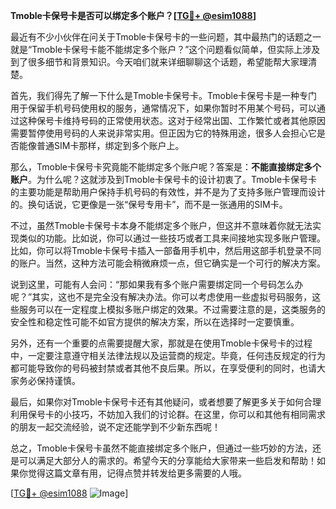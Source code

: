**Tmoble卡保号卡是否可以绑定多个账户？[[TG💪+ @esim1088](https://t.me/s/esim1088)]**

最近有不少小伙伴在问关于Tmoble卡保号卡的一些问题，其中最热门的话题之一就是“Tmoble卡保号卡能不能绑定多个账户？”这个问题看似简单，但实际上涉及到了很多细节和背景知识。今天咱们就来详细聊聊这个话题，希望能帮大家理清楚。

首先，我们得先了解一下什么是Tmoble卡保号卡。Tmoble卡保号卡是一种专门用于保留手机号码使用权的服务，通常情况下，如果你暂时不用某个号码，可以通过这种保号卡维持号码的正常使用状态。这对于经常出国、工作繁忙或者其他原因需要暂停使用号码的人来说非常实用。但正因为它的特殊用途，很多人会担心它是否能像普通SIM卡那样，绑定到多个账户上。

那么，Tmoble卡保号卡究竟能不能绑定多个账户呢？答案是：**不能直接绑定多个账户**。为什么呢？这就涉及到Tmoble卡保号卡的设计初衷了。Tmoble卡保号卡的主要功能是帮助用户保持手机号码的有效性，并不是为了支持多账户管理而设计的。换句话说，它更像是一张“保号专用卡”，而不是一张通用的SIM卡。

不过，虽然Tmoble卡保号卡本身不能绑定多个账户，但这并不意味着你就无法实现类似的功能。比如说，你可以通过一些技巧或者工具来间接地实现多账户管理。比如，你可以将Tmoble卡保号卡插入一部备用手机中，然后用这部手机登录不同的账户。当然，这种方法可能会稍微麻烦一点，但它确实是一个可行的解决方案。

说到这里，可能有人会问：“那如果我有多个账户需要绑定同一个号码怎么办呢？”其实，这也不是完全没有解决办法。你可以考虑使用一些虚拟号码服务，这些服务可以在一定程度上模拟多账户绑定的效果。不过需要注意的是，这类服务的安全性和稳定性可能不如官方提供的解决方案，所以在选择时一定要慎重。

另外，还有一个重要的点需要提醒大家，那就是在使用Tmoble卡保号卡的过程中，一定要注意遵守相关法律法规以及运营商的规定。毕竟，任何违反规定的行为都可能导致你的号码被封禁或者其他不良后果。所以，在享受便利的同时，也请大家务必保持谨慎。

最后，如果你对Tmoble卡保号卡还有其他疑问，或者想要了解更多关于如何合理利用保号卡的小技巧，不妨加入我们的讨论群。在这里，你可以和其他有相同需求的朋友一起交流经验，说不定还能学到不少新东西呢！

总之，Tmoble卡保号卡虽然不能直接绑定多个账户，但通过一些巧妙的方法，还是可以满足大部分人的需求的。希望今天的分享能给大家带来一些启发和帮助！如果你觉得这篇文章有用，记得点赞并转发给更多需要的人哦。

[[TG💪+ @esim1088](https://t.me/s/esim1088) ![Image](https://i.postimg.cc/4NQfJmqS/Snipaste-2025-05-13-00-14-12.png)]